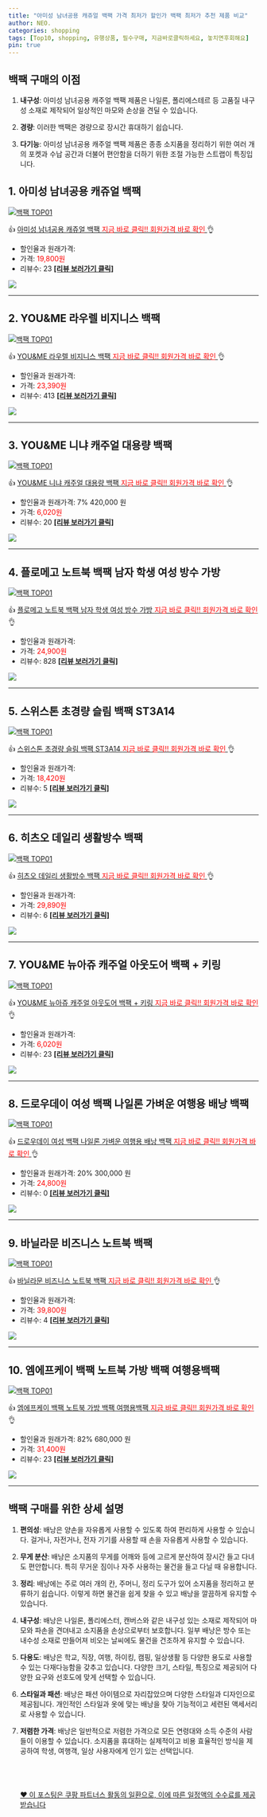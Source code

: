 ```yaml
---
title: "아미성 남녀공용 캐쥬얼 백팩 가격 최저가 할인가 백팩 최저가 추천 제품 비교"
author: NEO.
categories: shopping
tags: [Top10, shopping, 유행상품, 필수구매, 지금바로클릭하세요, 놓치면후회해요]
pin: true
---
```

## 백팩 구매의 이점
1. **내구성**: 아미성 남녀공용 캐주얼 백팩 제품은 나일론, 폴리에스테르 등 고품질 내구성 소재로 제작되어 일상적인 마모와 손상을 견딜 수 있습니다.

2. **경량**: 이러한 백팩은 경량으로 장시간 휴대하기 쉽습니다.

3. **다기능**: 아미성 남녀공용 캐주얼 백팩 제품은 종종 소지품을 정리하기 위한 여러 개의 포켓과 수납 공간과 더불어 편안함을 더하기 위한 조절 가능한 스트랩이 특징입니다.

   

## 1. 아미성 남녀공용 캐쥬얼 백팩

[![백팩 TOP01](https://thumbnail10.coupangcdn.com/thumbnails/remote/490x490ex/image/vendor_inventory/c87a/70d1a2266da93b801312ab17817ef919388294882b005b159ab73c93a81f.jpg)](https://link.coupang.com/re/AFFSDP?lptag=AF3617701&subid=GithubCoopas&pageKey=7099896552&traceid=V0-153&itemId=17719479660&vendorItemId=84884364167)


👍 [아미성 남녀공용 캐쥬얼 백팩 <font color=red> 지금 바로 클릭!! 회원가격 바로 확인 </font> ](https://link.coupang.com/re/AFFSDP?lptag=AF3617701&subid=GithubCoopas&pageKey=7099896552&traceid=V0-153&itemId=17719479660&vendorItemId=84884364167) 👌 


- 할인율과 원래가격: 
- 가격: <span style='color:red'>19,800원</span>
- 리뷰수: 23  [**[리뷰 보러가기 클릭]**](https://link.coupang.com/re/AFFSDP?lptag=AF3617701&subid=GithubCoopas&pageKey=7099896552&traceid=V0-153&itemId=17719479660&vendorItemId=84884364167)

[![](/discount_price.png)](https://link.coupang.com/re/AFFSDP?lptag=AF3617701&subid=GithubCoopas&pageKey=7099896552&traceid=V0-153&itemId=17719479660&vendorItemId=84884364167)

---


   

## 2. YOU&ME 라우렐 비지니스 백팩

[![백팩 TOP01](https://thumbnail9.coupangcdn.com/thumbnails/remote/490x490ex/image/rs_quotation_api/yxlayid2/efbbcd60c1ba48f689915e1ee2735151.jpg)](https://link.coupang.com/re/AFFSDP?lptag=AF3617701&subid=GithubCoopas&pageKey=5920108531&traceid=V0-153&itemId=10490684701&vendorItemId=77772388260)


👍 [YOU&ME 라우렐 비지니스 백팩 <font color=red> 지금 바로 클릭!! 회원가격 바로 확인 </font> ](https://link.coupang.com/re/AFFSDP?lptag=AF3617701&subid=GithubCoopas&pageKey=5920108531&traceid=V0-153&itemId=10490684701&vendorItemId=77772388260) 👌 


- 할인율과 원래가격: 
- 가격: <span style='color:red'>23,390원</span>
- 리뷰수: 413  [**[리뷰 보러가기 클릭]**](https://link.coupang.com/re/AFFSDP?lptag=AF3617701&subid=GithubCoopas&pageKey=5920108531&traceid=V0-153&itemId=10490684701&vendorItemId=77772388260)

[![](/discount_price.png)](https://link.coupang.com/re/AFFSDP?lptag=AF3617701&subid=GithubCoopas&pageKey=5920108531&traceid=V0-153&itemId=10490684701&vendorItemId=77772388260)

---


   

## 3. YOU&ME 니냐 캐주얼 대용량 백팩

[![백팩 TOP01](https://thumbnail6.coupangcdn.com/thumbnails/remote/490x490ex/image/rs_quotation_api/ctnz3vnt/e680d5a1311c4b2ba0164668286716d0.jpg)](https://link.coupang.com/re/AFFSDP?lptag=AF3617701&subid=GithubCoopas&pageKey=5972625427&traceid=V0-153&itemId=10732078418&vendorItemId=78012683987)


👍 [YOU&ME 니냐 캐주얼 대용량 백팩 <font color=red> 지금 바로 클릭!! 회원가격 바로 확인 </font> ](https://link.coupang.com/re/AFFSDP?lptag=AF3617701&subid=GithubCoopas&pageKey=5972625427&traceid=V0-153&itemId=10732078418&vendorItemId=78012683987) 👌 


- 할인율과 원래가격: 7%  420,000   원
- 가격: <span style='color:red'>6,020원</span>
- 리뷰수: 20  [**[리뷰 보러가기 클릭]**](https://link.coupang.com/re/AFFSDP?lptag=AF3617701&subid=GithubCoopas&pageKey=5972625427&traceid=V0-153&itemId=10732078418&vendorItemId=78012683987)

[![](/discount_price.png)](https://link.coupang.com/re/AFFSDP?lptag=AF3617701&subid=GithubCoopas&pageKey=5972625427&traceid=V0-153&itemId=10732078418&vendorItemId=78012683987)

---


   

## 4. 플로메고 노트북 백팩 남자 학생 여성 방수 가방

[![백팩 TOP01](https://thumbnail6.coupangcdn.com/thumbnails/remote/490x490ex/image/vendor_inventory/90f1/7c986eccf3e178653980f079b28be01998116db63cefb9549cfea994f556.jpg)](https://link.coupang.com/re/AFFSDP?lptag=AF3617701&subid=GithubCoopas&pageKey=7768534115&traceid=V0-153&itemId=20966697254&vendorItemId=88032016264)


👍 [플로메고 노트북 백팩 남자 학생 여성 방수 가방 <font color=red> 지금 바로 클릭!! 회원가격 바로 확인 </font> ](https://link.coupang.com/re/AFFSDP?lptag=AF3617701&subid=GithubCoopas&pageKey=7768534115&traceid=V0-153&itemId=20966697254&vendorItemId=88032016264) 👌 


- 할인율과 원래가격: 
- 가격: <span style='color:red'>24,900원</span>
- 리뷰수: 828  [**[리뷰 보러가기 클릭]**](https://link.coupang.com/re/AFFSDP?lptag=AF3617701&subid=GithubCoopas&pageKey=7768534115&traceid=V0-153&itemId=20966697254&vendorItemId=88032016264)

[![](/discount_price.png)](https://link.coupang.com/re/AFFSDP?lptag=AF3617701&subid=GithubCoopas&pageKey=7768534115&traceid=V0-153&itemId=20966697254&vendorItemId=88032016264)

---


   

## 5. 스위스톤 초경량 슬림 백팩 ST3A14

[![백팩 TOP01](https://thumbnail6.coupangcdn.com/thumbnails/remote/490x490ex/image/vendor_inventory/2355/b2d2cb92ad48f766cc3a6098e37fca87cf54acdf88f1005c8fc694a21b2e.jpg)](https://link.coupang.com/re/AFFSDP?lptag=AF3617701&subid=GithubCoopas&pageKey=7219993128&traceid=V0-153&itemId=18293544473&vendorItemId=85439172623)


👍 [스위스톤 초경량 슬림 백팩 ST3A14 <font color=red> 지금 바로 클릭!! 회원가격 바로 확인 </font> ](https://link.coupang.com/re/AFFSDP?lptag=AF3617701&subid=GithubCoopas&pageKey=7219993128&traceid=V0-153&itemId=18293544473&vendorItemId=85439172623) 👌 


- 할인율과 원래가격: 
- 가격: <span style='color:red'>18,420원</span>
- 리뷰수: 5  [**[리뷰 보러가기 클릭]**](https://link.coupang.com/re/AFFSDP?lptag=AF3617701&subid=GithubCoopas&pageKey=7219993128&traceid=V0-153&itemId=18293544473&vendorItemId=85439172623)

[![](/discount_price.png)](https://link.coupang.com/re/AFFSDP?lptag=AF3617701&subid=GithubCoopas&pageKey=7219993128&traceid=V0-153&itemId=18293544473&vendorItemId=85439172623)

---


   

## 6. 히츠오 데일리 생활방수 백팩

[![백팩 TOP01](https://thumbnail10.coupangcdn.com/thumbnails/remote/490x490ex/image/vendor_inventory/6fce/e44b7e6ed62a5cac35b5d69eacff64dd52b2bdfedebc4f5f90fe9b4fb996.png)](https://link.coupang.com/re/AFFSDP?lptag=AF3617701&subid=GithubCoopas&pageKey=7363516265&traceid=V0-153&itemId=18976872832&vendorItemId=86102298228)


👍 [히츠오 데일리 생활방수 백팩 <font color=red> 지금 바로 클릭!! 회원가격 바로 확인 </font> ](https://link.coupang.com/re/AFFSDP?lptag=AF3617701&subid=GithubCoopas&pageKey=7363516265&traceid=V0-153&itemId=18976872832&vendorItemId=86102298228) 👌 


- 할인율과 원래가격: 
- 가격: <span style='color:red'>29,890원</span>
- 리뷰수: 6  [**[리뷰 보러가기 클릭]**](https://link.coupang.com/re/AFFSDP?lptag=AF3617701&subid=GithubCoopas&pageKey=7363516265&traceid=V0-153&itemId=18976872832&vendorItemId=86102298228)

[![](/discount_price.png)](https://link.coupang.com/re/AFFSDP?lptag=AF3617701&subid=GithubCoopas&pageKey=7363516265&traceid=V0-153&itemId=18976872832&vendorItemId=86102298228)

---


   

## 7. YOU&ME 뉴아쥬 캐주얼 아웃도어 백팩 + 키링

[![백팩 TOP01](https://thumbnail6.coupangcdn.com/thumbnails/remote/490x490ex/image/rs_quotation_api/x05jhuur/b836cf9d04de4ceb876c971829035f25.png)](https://link.coupang.com/re/AFFSDP?lptag=AF3617701&subid=GithubCoopas&pageKey=6082113621&traceid=V0-153&itemId=11280495141&vendorItemId=78557333045)


👍 [YOU&ME 뉴아쥬 캐주얼 아웃도어 백팩 + 키링 <font color=red> 지금 바로 클릭!! 회원가격 바로 확인 </font> ](https://link.coupang.com/re/AFFSDP?lptag=AF3617701&subid=GithubCoopas&pageKey=6082113621&traceid=V0-153&itemId=11280495141&vendorItemId=78557333045) 👌 


- 할인율과 원래가격: 
- 가격: <span style='color:red'>6,020원</span>
- 리뷰수: 23  [**[리뷰 보러가기 클릭]**](https://link.coupang.com/re/AFFSDP?lptag=AF3617701&subid=GithubCoopas&pageKey=6082113621&traceid=V0-153&itemId=11280495141&vendorItemId=78557333045)

[![](/discount_price.png)](https://link.coupang.com/re/AFFSDP?lptag=AF3617701&subid=GithubCoopas&pageKey=6082113621&traceid=V0-153&itemId=11280495141&vendorItemId=78557333045)

---


   

## 8. 드로우데이 여성 백팩 나일론 가벼운 여행용 배낭 백팩

[![백팩 TOP01](https://thumbnail9.coupangcdn.com/thumbnails/remote/490x490ex/image/vendor_inventory/a31e/5c47a4583c5f690671548336e82f3f0ac01fcb8dfaea4e973ca13274fd0c.png)](https://link.coupang.com/re/AFFSDP?lptag=AF3617701&subid=GithubCoopas&pageKey=7710382449&traceid=V0-153&itemId=20667102833&vendorItemId=87489127229)


👍 [드로우데이 여성 백팩 나일론 가벼운 여행용 배낭 백팩 <font color=red> 지금 바로 클릭!! 회원가격 바로 확인 </font> ](https://link.coupang.com/re/AFFSDP?lptag=AF3617701&subid=GithubCoopas&pageKey=7710382449&traceid=V0-153&itemId=20667102833&vendorItemId=87489127229) 👌 


- 할인율과 원래가격: 20%  300,000   원
- 가격: <span style='color:red'>24,800원</span>
- 리뷰수: 0  [**[리뷰 보러가기 클릭]**](https://link.coupang.com/re/AFFSDP?lptag=AF3617701&subid=GithubCoopas&pageKey=7710382449&traceid=V0-153&itemId=20667102833&vendorItemId=87489127229)

[![](/discount_price.png)](https://link.coupang.com/re/AFFSDP?lptag=AF3617701&subid=GithubCoopas&pageKey=7710382449&traceid=V0-153&itemId=20667102833&vendorItemId=87489127229)

---


   

## 9. 바닐라문 비즈니스 노트북 백팩

[![백팩 TOP01](https://thumbnail10.coupangcdn.com/thumbnails/remote/490x490ex/image/retail/images/3620093382794290-0ca4acb3-3835-48e4-ad79-d1233110d851.png)](https://link.coupang.com/re/AFFSDP?lptag=AF3617701&subid=GithubCoopas&pageKey=6669593463&traceid=V0-153&itemId=15032059830&vendorItemId=82254679097)


👍 [바닐라문 비즈니스 노트북 백팩 <font color=red> 지금 바로 클릭!! 회원가격 바로 확인 </font> ](https://link.coupang.com/re/AFFSDP?lptag=AF3617701&subid=GithubCoopas&pageKey=6669593463&traceid=V0-153&itemId=15032059830&vendorItemId=82254679097) 👌 


- 할인율과 원래가격: 
- 가격: <span style='color:red'>39,800원</span>
- 리뷰수: 4  [**[리뷰 보러가기 클릭]**](https://link.coupang.com/re/AFFSDP?lptag=AF3617701&subid=GithubCoopas&pageKey=6669593463&traceid=V0-153&itemId=15032059830&vendorItemId=82254679097)

[![](/discount_price.png)](https://link.coupang.com/re/AFFSDP?lptag=AF3617701&subid=GithubCoopas&pageKey=6669593463&traceid=V0-153&itemId=15032059830&vendorItemId=82254679097)

---


   

## 10. 엠에프케이 백팩 노트북 가방 백팩 여행용백팩

[![백팩 TOP01](https://thumbnail7.coupangcdn.com/thumbnails/remote/490x490ex/image/vendor_inventory/3ba7/ad69b14e521e53e9f25b6f6d0fa1be3d769b8d2f6404782530c2e708e518.jpg)](https://link.coupang.com/re/AFFSDP?lptag=AF3617701&subid=GithubCoopas&pageKey=7321008141&traceid=V0-153&itemId=18776725211&vendorItemId=86056210869)


👍 [엠에프케이 백팩 노트북 가방 백팩 여행용백팩 <font color=red> 지금 바로 클릭!! 회원가격 바로 확인 </font> ](https://link.coupang.com/re/AFFSDP?lptag=AF3617701&subid=GithubCoopas&pageKey=7321008141&traceid=V0-153&itemId=18776725211&vendorItemId=86056210869) 👌 


- 할인율과 원래가격: 82%  680,000   원
- 가격: <span style='color:red'>31,400원</span>
- 리뷰수: 23  [**[리뷰 보러가기 클릭]**](https://link.coupang.com/re/AFFSDP?lptag=AF3617701&subid=GithubCoopas&pageKey=7321008141&traceid=V0-153&itemId=18776725211&vendorItemId=86056210869)

[![](/discount_price.png)](https://link.coupang.com/re/AFFSDP?lptag=AF3617701&subid=GithubCoopas&pageKey=7321008141&traceid=V0-153&itemId=18776725211&vendorItemId=86056210869)

---
## 백팩 구매를 위한 상세 설명
1. **편의성**: 배낭은 양손을 자유롭게 사용할 수 있도록 하여 편리하게 사용할 수 있습니다. 걸거나, 자전거나, 전자 기기를 사용할 때 손을 자유롭게 사용할 수 있습니다.

2. **무게 분산**: 배낭은 소지품의 무게를 어깨와 등에 고르게 분산하여 장시간 들고 다녀도 편안합니다. 특히 무거운 짐이나 자주 사용하는 물건을 들고 다닐 때 유용합니다.

3. **정리**: 배낭에는 주로 여러 개의 칸, 주머니, 정리 도구가 있어 소지품을 정리하고 분류하기 쉽습니다. 이렇게 하면 물건을 쉽게 찾을 수 있고 배낭을 깔끔하게 유지할 수 있습니다.

4. **내구성**: 배낭은 나일론, 폴리에스터, 캔버스와 같은 내구성 있는 소재로 제작되어 마모와 파손을 견뎌내고 소지품을 손상으로부터 보호합니다. 일부 배낭은 방수 또는 내수성 소재로 만들어져 비오는 날씨에도 물건을 건조하게 유지할 수 있습니다.

5. **다용도**: 배낭은 학교, 직장, 여행, 하이킹, 캠핑, 일상생활 등 다양한 용도로 사용할 수 있는 다재다능함을 갖추고 있습니다. 다양한 크기, 스타일, 특징으로 제공되어 다양한 요구와 선호도에 맞게 선택할 수 있습니다.

6. **스타일과 패션**: 배낭은 패션 아이템으로 자리잡았으며 다양한 스타일과 디자인으로 제공됩니다. 개인적인 스타일과 옷에 맞는 배낭을 찾아 기능적이고 세련된 액세서리로 사용할 수 있습니다.

7. **저렴한 가격**: 배낭은 일반적으로 저렴한 가격으로 모든 연령대와 소득 수준의 사람들이 이용할 수 있습니다. 소지품을 휴대하는 실제적이고 비용 효율적인 방식을 제공하여 학생, 여행객, 일상 사용자에게 인기 있는 선택입니다.<br><br><br><br><br> [ ❤  이 포스팅은 쿠팡 파트너스 활동의 일환으로, 이에 따른 일정액의 수수료를 제공받습니다](https://link.coupang.com/a/bcEFyh)